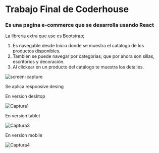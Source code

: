 <h1>Trabajo Final de Coderhouse</h1>
<h3>Es una pagina e-commerce que se desarrolla usando React</h3>

La librería extra que use es Bootstrap;

1. Es navegable desde Inicio donde se muestra el catálogo de los productos disponibles.
2. Tambien se puede navegar por categorias; que por ahora son sillas, escritorios y decoración.
3. Al clickear en un producto del catálogo te muestra los detalles.


![screen-capture](https://user-images.githubusercontent.com/55368538/104540069-8916ed00-55fd-11eb-82e9-3f4cdfe4dc30.gif)

Se aplica responsive desing

En version desktop

![Captura1](https://user-images.githubusercontent.com/55368538/104540315-f88cdc80-55fd-11eb-976e-40c2eea9fa96.PNG)


En version tablet

![Captura3](https://user-images.githubusercontent.com/55368538/104540442-3db10e80-55fe-11eb-8667-4372e4131be1.PNG)


En version mobile

![Captura4](https://user-images.githubusercontent.com/55368538/104540470-499cd080-55fe-11eb-8f12-9cba15290d3c.PNG)

